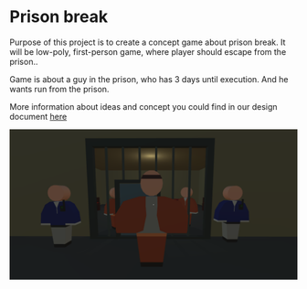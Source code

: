 # Prison break

Purpose of this project is to create a concept game about prison break. It will be low-poly, first-person game, where player should escape from the prison..

Game is about a guy in the prison, who has 3 days until execution. And he wants run from the prison.

More information about ideas and concept you could find in our design document [here](https://docs.google.com/document/d/1L1RRxXLZnIOVRDOsOyrsrFMWBKk0qA_lHQnfiwO_zEY/edit#)

<img width="1000" alt="portfolio_view" src="foto/4.PNG">